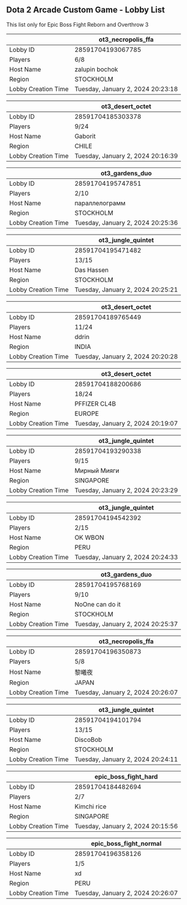 ## Dota 2 Arcade Custom Game - Lobby List

This list only for Epic Boss Fight Reborn and Overthrow 3

|  | ot3_necropolis_ffa |
| ------ | ------ |
| Lobby ID | 28591704193067785 |
| Players | 6/8 |
| Host Name | zalupin bochok |
| Region | STOCKHOLM |
| Lobby Creation Time | Tuesday, January 2, 2024 20:23:18 |


|  | ot3_desert_octet |
| ------ | ------ |
| Lobby ID | 28591704185303378 |
| Players | 9/24 |
| Host Name | Gaborit |
| Region | CHILE |
| Lobby Creation Time | Tuesday, January 2, 2024 20:16:39 |


|  | ot3_gardens_duo |
| ------ | ------ |
| Lobby ID | 28591704195747851 |
| Players | 2/10 |
| Host Name | параллелограмм |
| Region | STOCKHOLM |
| Lobby Creation Time | Tuesday, January 2, 2024 20:25:36 |


|  | ot3_jungle_quintet |
| ------ | ------ |
| Lobby ID | 28591704195471482 |
| Players | 13/15 |
| Host Name | Das Hassen |
| Region | STOCKHOLM |
| Lobby Creation Time | Tuesday, January 2, 2024 20:25:21 |


|  | ot3_desert_octet |
| ------ | ------ |
| Lobby ID | 28591704189765449 |
| Players | 11/24 |
| Host Name | ddrin |
| Region | INDIA |
| Lobby Creation Time | Tuesday, January 2, 2024 20:20:28 |


|  | ot3_desert_octet |
| ------ | ------ |
| Lobby ID | 28591704188200686 |
| Players | 18/24 |
| Host Name | PFFIZER CL4B |
| Region | EUROPE |
| Lobby Creation Time | Tuesday, January 2, 2024 20:19:07 |


|  | ot3_jungle_quintet |
| ------ | ------ |
| Lobby ID | 28591704193290338 |
| Players | 9/15 |
| Host Name | Мирный Мияги |
| Region | SINGAPORE |
| Lobby Creation Time | Tuesday, January 2, 2024 20:23:29 |


|  | ot3_jungle_quintet |
| ------ | ------ |
| Lobby ID | 28591704194542392 |
| Players | 2/15 |
| Host Name | OK WBON |
| Region | PERU |
| Lobby Creation Time | Tuesday, January 2, 2024 20:24:33 |


|  | ot3_gardens_duo |
| ------ | ------ |
| Lobby ID | 28591704195768169 |
| Players | 9/10 |
| Host Name | NoOne can do it |
| Region | STOCKHOLM |
| Lobby Creation Time | Tuesday, January 2, 2024 20:25:37 |


|  | ot3_necropolis_ffa |
| ------ | ------ |
| Lobby ID | 28591704196350873 |
| Players | 5/8 |
| Host Name | 黎曦夜 |
| Region | JAPAN |
| Lobby Creation Time | Tuesday, January 2, 2024 20:26:07 |


|  | ot3_jungle_quintet |
| ------ | ------ |
| Lobby ID | 28591704194101794 |
| Players | 13/15 |
| Host Name | DiscoBob |
| Region | STOCKHOLM |
| Lobby Creation Time | Tuesday, January 2, 2024 20:24:11 |


|  | epic_boss_fight_hard |
| ------ | ------ |
| Lobby ID | 28591704184482694 |
| Players | 2/7 |
| Host Name | Kimchi rice |
| Region | SINGAPORE |
| Lobby Creation Time | Tuesday, January 2, 2024 20:15:56 |


|  | epic_boss_fight_normal |
| ------ | ------ |
| Lobby ID | 28591704196358126 |
| Players | 1/5 |
| Host Name | xd |
| Region | PERU |
| Lobby Creation Time | Tuesday, January 2, 2024 20:26:07 |


